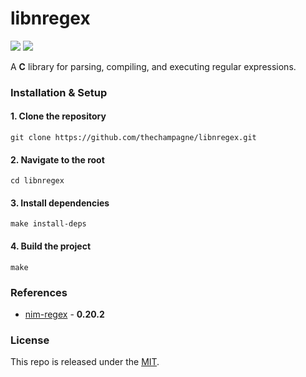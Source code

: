 # libnregex

[![](https://img.shields.io/github/v/tag/thechampagne/libnregex?label=version)](https://github.com/thechampagne/libnregex/releases/latest) [![](https://img.shields.io/github/license/thechampagne/libnregex)](https://github.com/thechampagne/libnregex/blob/main/LICENSE)

A **C** library for parsing, compiling, and executing regular expressions.

### Installation & Setup

#### 1. Clone the repository
```
git clone https://github.com/thechampagne/libnregex.git
```
#### 2. Navigate to the root
```
cd libnregex
```
#### 3. Install dependencies
```
make install-deps
```
#### 4. Build the project
```
make
```

### References
 - [nim-regex](https://github.com/nitely/nim-regex/tree/v0.20.2) - **0.20.2**

### License

This repo is released under the [MIT](https://github.com/thechampagne/libnregex/blob/main/LICENSE).
